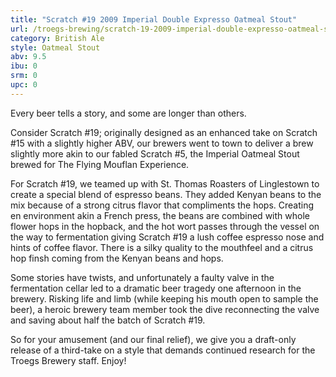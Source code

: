 ```yaml
---
title: "Scratch #19 2009 Imperial Double Expresso Oatmeal Stout"
url: /troegs-brewing/scratch-19-2009-imperial-double-expresso-oatmeal-stout/
category: British Ale
style: Oatmeal Stout
abv: 9.5
ibu: 0
srm: 0
upc: 0
---
```

Every beer tells a story, and some are longer than others.

Consider Scratch #19; originally designed as an enhanced take on Scratch #15 with a slightly higher ABV, our brewers went to town to deliver a brew slightly more akin to our fabled Scratch #5, the Imperial Oatmeal Stout brewed for The Flying Mouflan Experience.

For Scratch #19, we teamed up with St. Thomas Roasters of Linglestown to create a special blend of espresso beans. They added Kenyan beans to the mix because of a strong citrus flavor that compliments the hops. Creating en environment akin a French press, the beans are combined with whole flower hops in the hopback, and the hot wort passes through the vessel on the way to fermentation giving Scratch #19 a lush coffee espresso nose and hints of coffee flavor. There is a silky quality to the mouthfeel and a citrus hop finsh coming from the Kenyan beans and hops.

Some stories have twists, and unfortunately a faulty valve in the fermentation cellar led to a dramatic beer tragedy one afternoon in the brewery. Risking life and limb (while keeping his mouth open to sample the beer), a heroic brewery team member took the dive reconnecting the valve and saving about half the batch of Scratch #19.

So for your amusement (and our final relief), we give you a draft-only release of a third-take on a style that demands continued research for the Troegs Brewery staff. Enjoy!
